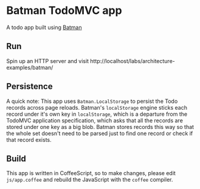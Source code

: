 # Batman TodoMVC app

A todo app built using [Batman](http://batmanjs.org)


## Run

Spin up an HTTP server and visit http://localhost/labs/architecture-examples/batman/


## Persistence

A quick note: This app uses `Batman.LocalStorage` to persist the Todo records across page reloads. Batman's `localStorage` engine sticks each record under it's own key in `localStorage`, which is a departure from the TodoMVC application specification, which asks that all the records are stored under one key as a big blob. Batman stores records this way so that the whole set doesn't need to be parsed just to find one record or check if that record exists.


## Build

This app is written in CoffeeScript, so to make changes, please edit `js/app.coffee` and rebuild the JavaScript with the `coffee` compiler.